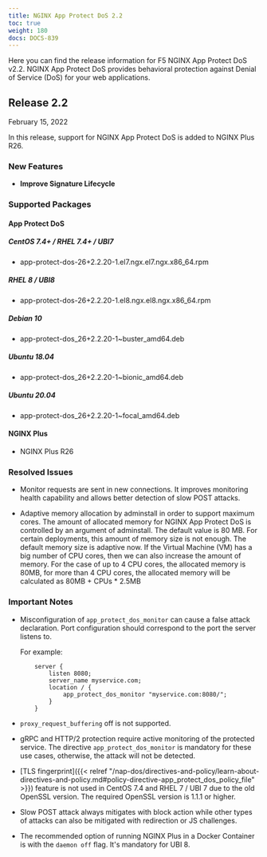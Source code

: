 ```yaml
---
title: NGINX App Protect DoS 2.2
toc: true
weight: 180
docs: DOCS-839
---
```


Here you can find the release information for F5 NGINX App Protect DoS v2.2. NGINX App Protect DoS provides behavioral protection against Denial of Service (DoS) for your web applications.

## Release 2.2

February 15, 2022

In this release, support for NGINX App Protect DoS is added to NGINX Plus R26.

### New Features

- **Improve Signature Lifecycle**

### Supported Packages

#### App Protect DoS

##### CentOS 7.4+ / RHEL 7.4+ / UBI7

- app-protect-dos-26+2.2.20-1.el7.ngx.el7.ngx.x86_64.rpm

##### RHEL 8 / UBI8

- app-protect-dos-26+2.2.20-1.el8.ngx.el8.ngx.x86_64.rpm

##### Debian 10

- app-protect-dos_26+2.2.20-1~buster_amd64.deb

##### Ubuntu 18.04

- app-protect-dos_26+2.2.20-1~bionic_amd64.deb

##### Ubuntu 20.04

- app-protect-dos_26+2.2.20-1~focal_amd64.deb

#### NGINX Plus

- NGINX Plus R26

### Resolved Issues

- Monitor requests are sent in new connections. It improves monitoring health capability and allows better detection of slow POST attacks.

- Adaptive memory allocation by adminstall in order to support maximum cores.
  The amount of allocated memory for NGINX App Protect DoS is controlled by an argument of adminstall.
  The default value is 80 MB. For certain deployments, this amount of memory size is not enough.  The default memory size is adaptive now. If the Virtual Machine (VM) has a big number of CPU cores, then we can also increase the amount of memory. For the case of up to 4 CPU cores, the allocated memory is 80MB, for more than 4 CPU cores, the allocated memory will be calculated as 80MB + CPUs * 2.5MB


### Important Notes

- Misconfiguration of `app_protect_dos_monitor` can cause a false attack declaration. Port configuration should correspond to the port the server listens to.

    For example:

    ```shell
        server {
            listen 8080;
            server_name myservice.com;
            location / {
                app_protect_dos_monitor "myservice.com:8080/";  
            }
        }
    ```
- `proxy_request_buffering` off is not supported.

- gRPC and HTTP/2 protection require active monitoring of the protected service. The directive `app_protect_dos_monitor` is mandatory for these use cases, otherwise, the attack will not be detected.

- [TLS fingerprint]({{< relref "/nap-dos/directives-and-policy/learn-about-directives-and-policy.md#policy-directive-app_protect_dos_policy_file" >}}) feature is not used in CentOS 7.4 and RHEL 7 / UBI 7 due to the old OpenSSL version. The required OpenSSL version is 1.1.1 or higher.

- Slow POST attack always mitigates with block action while other types of attacks can also be mitigated with redirection or JS challenges.

- The recommended option of running NGINX Plus in a Docker Container is with the `daemon off` flag. It's mandatory for UBI 8.
